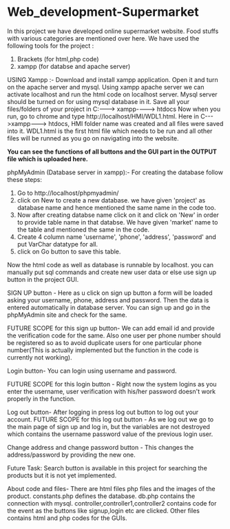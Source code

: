 # Web_development-Supermarket

In this project we have developed online supermarket website. Food stuffs with various categories are mentioned over here.
We have used the following tools for the project :
1) Brackets (for html,php code) 
2) xampp (for databse and apache server)

USING Xampp :- 
Download and install xampp application. Open it and turn on the apache server and mysql.
Using xampp apache server we can activate localhost and run the html code on localhost server.
Mysql server should be turned on for using mysql database in it.
Save all your files/folders of your project in C:---> xampp----> htdocs
Now when you run, go to chrome and type http://localhost/HMI/WDL1.html. Here in C--->xampp---> htdocs, HMI folder name was created and all files were saved into it. WDL1.html is the first html file which needs to be run and all other files will be runned as you go on navigating into the website.


**You can see the functions of all buttons and the GUI part in the OUTPUT file which is uploaded here.**

phpMyAdmin (Database server in xampp):-
For creating the database follow these steps:
1) Go to http://localhost/phpmyadmin/
2) click on New to create a new database. we have given 'project' as database name and hence mentioned the same name in the code too.
3) Now after creating databse name click on it and click on 'New' in order to provide table name in that databse. We have given 'market' name to the table and mentioned the same in the code.
4) Create 4 column name 'username', 'phone', 'address', 'password' and put VarChar datatype for all.
5) click on Go button to save this table.

Now the html code as well as database is runnable by localhost.
you can manually put sql commands and create new user data or else use sign up button in the project GUI.

SIGN UP button -
 Here as u click on sign up button a form will be loaded asking your username, phone, address and password. Then the data is entered automatically in database server.
 You can sign up and go in the phpMyAdmin site and check for the same.
 
 FUTURE SCOPE for this sign up button-
  We can add email id and provide the verification code for the same.
  Also one user per phone number should be registered so as to avoid duplicate users for one particular phone number(This is actually implemented but the function in the code is currently not working).
 
Login button-
 You can login using username and password.
 
 FUTURE SCOPE for this login button -
  Right now the system logins as you enter the username, user verification with his/her password doesn't work properly in the function.
  
Log out button- After logging in press log out button to log out your account.
FUTURE SCOPE for this log out button - As we log out we go to the main page of sign up and log in, but the variables are not destroyed which contains the username password value of the previous login user.

Change address and change password button - This changes the address/password by providing the new one.

Future Task: Search button is available in this project for searching the products but it is not yet implemented.

About code and files-
 There are html files php files and the images of the product.
 constants.php defines the database.
 db.php contains the connection with mysql.
 controller,controller1,controller2 contains code for the event as the buttons like signup,login etc are clicked.
 Other files contains html and php codes for the GUIs.
 



 
 
 
 
 
 
 
 
 
 
 
 
 
 
 
